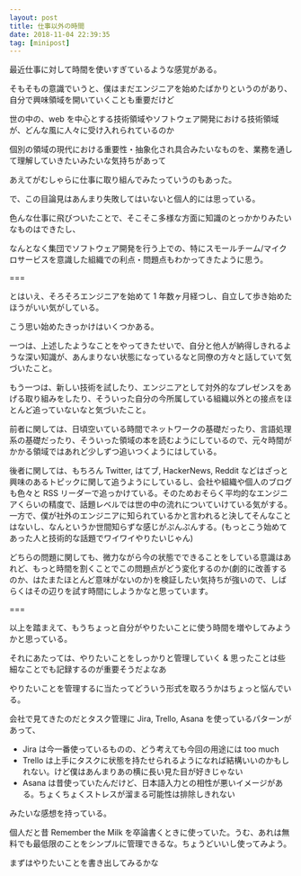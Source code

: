 ```yaml
---
layout: post
title: 仕事以外の時間
date: 2018-11-04 22:39:35
tag: [minipost]
---
```


最近仕事に対して時間を使いすぎているような感覚がある。

そもそもの意識でいうと、僕はまだエンジニアを始めたばかりというのがあり、自分で興味領域を開いていくことも重要だけど

世の中の、web を中心とする技術領域やソフトウェア開発における技術領域が、どんな風に人々に受け入れられているのか

個別の領域の現代における重要性・抽象化され具合みたいなものを、業務を通して理解していきたいみたいな気持ちがあって

あえてがむしゃらに仕事に取り組んでみたっていうのもあった。

で、この目論見はあんまり失敗してはいないと個人的には思っている。

色んな仕事に飛びついたことで、そこそこ多様な方面に知識のとっかかりみたいなものはできたし、

なんとなく集団でソフトウェア開発を行う上での、特にスモールチーム/マイクロサービスを意識した組織での利点・問題点もわかってきたように思う。

===

とはいえ、そろそろエンジニアを始めて 1 年数ヶ月経つし、自立して歩き始めたほうがいい気がしている。

こう思い始めたきっかけはいくつかある。

一つは、上述したようなことをやってきたせいで、自分と他人が納得しきれるような深い知識が、あんまりない状態になっているなと同僚の方々と話していて気づいたこと。

もう一つは、新しい技術を試したり、エンジニアとして対外的なプレゼンスをあげる取り組みをしたり、そういった自分の今所属している組織以外との接点をほとんど追っていないなと気づいたこと。

前者に関しては、日頃空いている時間でネットワークの基礎だったり、言語処理系の基礎だったり、そういった領域の本を読むようにしているので、元々時間がかかる領域ではあれど少しずつ追いつくようにはしている。

後者に関しては、もちろん Twitter, はてブ, HackerNews, Reddit などはざっと興味のあるトピックに関して追うようにしているし、会社や組織や個人のブログも色々と RSS リーダーで追っかけている。そのためおそらく平均的なエンジニアくらいの精度で、話題レベルでは世の中の流れについていけている気がする。一方で、僕が社外のエンジニアに知られているかと言われると決してそんなことはないし、なんというか世間知らずな感じがぷんぷんする。(もっとこう始めてあった人と技術的な話題でワイワイやりたいじゃん)

どちらの問題に関しても、微力ながら今の状態でできることをしている意識はあれど、もっと時間を割くことでこの問題点がどう変化するのか(劇的に改善するのか、はたまたほとんど意味がないのか)を検証したい気持ちが強いので、しばらくはその辺りを試す時間にしようかなと思っています。

===

以上を踏まえて、もうちょっと自分がやりたいことに使う時間を増やしてみようかと思っている。

それにあたっては、やりたいことをしっかりと管理していく & 思ったことは些細なことでも記録するのが重要そうだよなあ

やりたいことを管理するに当たってどういう形式を取ろうかはちょっと悩んでいる。

会社で見てきたのだとタスク管理に Jira, Trello, Asana を使っているパターンがあって、

- Jira は今一番使っているものの、どう考えても今回の用途には too much
- Trello は上手にタスクに状態を持たせられるようになれば結構いいのかもしれない。けど僕はあんまりあの横に長い見た目が好きじゃない
- Asana は昔使っていたんだけど、日本語入力との相性が悪いイメージがある。ちょくちょくストレスが溜まる可能性は排除しきれない

みたいな感想を持っている。

個人だと昔 Remember the Milk を卒論書くときに使っていた。うむ、あれは無料でも最低限のことをシンプルに管理できるな。ちょうどいいし使ってみよう。

まずはやりたいことを書き出してみるかな
